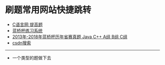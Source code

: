 # 刷题常用网站快捷跳转

- [C语言网 提高题](https://www.dotcpp.com/oj/problemset.php?difficulty=2)
- [蓝桥杯练习系统](http://lx.lanqiao.cn/problemsets.page)
- [2013年-2018年蓝桥杯历年省赛真题 Java C++ A组 B组 C组](https://www.bilibili.com/video/BV1GE411F7Pj)
- [csdn搜索](https://so.csdn.net/so/search/all)

---

- 一个类型的题做下去